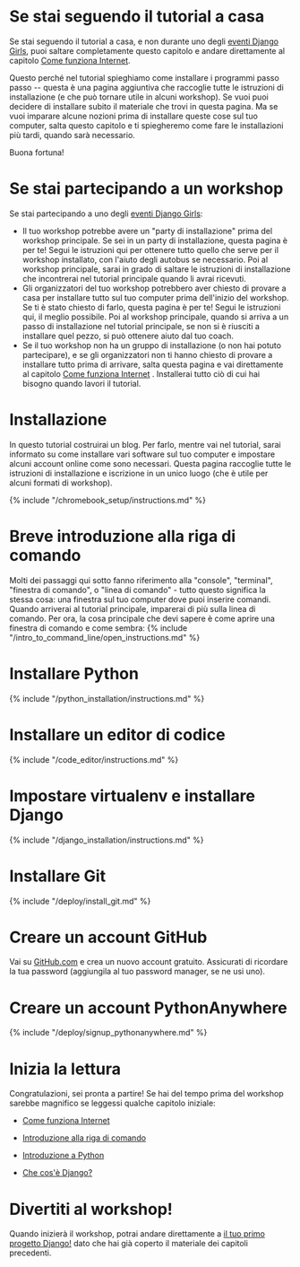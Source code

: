 # Se stai seguendo il tutorial a casa

Se stai seguendo il tutorial a casa, e non durante uno degli [eventi Django Girls](https://djangogirls.org/events/), puoi saltare completamente questo capitolo e andare direttamente al capitolo [Come funziona Internet](../how_the_internet_works/README.md).

Questo perché nel tutorial spieghiamo come installare i programmi passo passo -- questa è una pagina aggiuntiva che raccoglie tutte le istruzioni di installazione (e che può tornare utile in alcuni workshop). Se vuoi puoi decidere di installare subito il materiale che trovi in questa pagina. Ma se vuoi imparare alcune nozioni prima di installare queste cose sul tuo computer, salta questo capitolo e ti spiegheremo come fare le installazioni più tardi, quando sarà necessario.

Buona fortuna!

# Se stai partecipando a un workshop

Se stai partecipando a uno degli [eventi Django Girls](https://djangogirls.org/events/):

* Il tuo workshop potrebbe avere un "party di installazione" prima del workshop principale. Se sei in un party di installazione, questa pagina è per te! Segui le istruzioni qui per ottenere tutto quello che serve per il workshop installato, con l'aiuto degli autobus se necessario. Poi al workshop principale, sarai in grado di saltare le istruzioni di installazione che incontrerai nel tutorial principale quando li avrai ricevuti.
* Gli organizzatori del tuo workshop potrebbero aver chiesto di provare a casa per installare tutto sul tuo computer prima dell'inizio del workshop. Se ti è stato chiesto di farlo, questa pagina è per te! Segui le istruzioni qui, il meglio possibile. Poi al workshop principale, quando si arriva a un passo di installazione nel tutorial principale, se non si è riusciti a installare quel pezzo, si può ottenere aiuto dal tuo coach.
* Se il tuo workshop non ha un gruppo di installazione (o non hai potuto partecipare), e se gli organizzatori non ti hanno chiesto di provare a installare tutto prima di arrivare, salta questa pagina e vai direttamente al capitolo [Come funziona Internet](../how_the_internet_works/README.md) . Installerai tutto ciò di cui hai bisogno quando lavori il tutorial.

# Installazione

In questo tutorial costruirai un blog. Per farlo, mentre vai nel tutorial, sarai informato su come installare vari software sul tuo computer e impostare alcuni account online come sono necessari. Questa pagina raccoglie tutte le istruzioni di installazione e iscrizione in un unico luogo (che è utile per alcuni formati di workshop).

<!--sec data-title="Chromebook setup (if you're using one)"
data-id="chromebook_setup" data-collapse=true ces--> {% include "/chromebook_setup/instructions.md" %} 

<!--endsec-->

# Breve introduzione alla riga di comando

Molti dei passaggi qui sotto fanno riferimento alla "console", "terminal", "finestra di comando", o "linea di comando" - tutto questo significa la stessa cosa: una finestra sul tuo computer dove puoi inserire comandi. Quando arriverai al tutorial principale, imparerai di più sulla linea di comando. Per ora, la cosa principale che devi sapere è come aprire una finestra di comando e come sembra: {% include "/intro_to_command_line/open_instructions.md" %}

# Installare Python

{% include "/python_installation/instructions.md" %}

# Installare un editor di codice

{% include "/code_editor/instructions.md" %}

# Impostare virtualenv e installare Django

{% include "/django_installation/instructions.md" %}

# Installare Git

{% include "/deploy/install_git.md" %}

# Creare un account GitHub

Vai su [GitHub.com](https://www.github.com) e crea un nuovo account gratuito. Assicurati di ricordare la tua password (aggiungila al tuo password manager, se ne usi uno).

# Creare un account PythonAnywhere

{% include "/deploy/signup_pythonanywhere.md" %}

# Inizia la lettura

Congratulazioni, sei pronta a partire! Se hai del tempo prima del workshop sarebbe magnifico se leggessi qualche capitolo iniziale:

* [Come funziona Internet](../how_the_internet_works/README.md)

* [Introduzione alla riga di comando](../intro_to_command_line/README.md)

* [Introduzione a Python](../python_introduction/README.md)

* [Che cos'è Django?](../django/README.md)

# Divertiti al workshop!

Quando inizierà il workshop, potrai andare direttamente a [il tuo primo progetto Django!](../django_start_project/README.md) dato che hai già coperto il materiale dei capitoli precedenti.